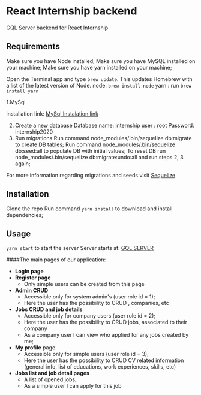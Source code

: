 # React Internship backend

GQL Server backend for React Internship

## Requirements
Make sure you have Node installed;
Make sure you have MySQL installed on your machine;
Make sure you have yarn installed on your machine;

Open the Terminal app and type `brew update`. This updates Homebrew with a list of the latest version of Node.
node:  `brew install node`
yarn : run `brew install yarn`

1.MySql 

installation link: [MySql Instalation link](https://dev.mysql.com/doc/mysql-osx-excerpt/5.7/en/osx-installation-pkg.html)

2.  Create a new database
Database name: internship
user : root
Password: internship2020
3. Run migrations
Run command node_modules/.bin/sequelize db:migrate to create DB tables;
Run command node_modules/.bin/sequelize db:seed:all to populate DB with initial values;
To reset DB run node_modules/.bin/sequelize db:migrate:undo:all and run steps 2, 3 again;

For more information regarding migrations and seeds visit [Sequelize](http://docs.sequelizejs.com/manual/tutorial/migrations.html)



## Installation

Clone the repo
Run command `yarn install` to download and install dependencies;


## Usage

`yarn start` to start the server
Server starts at: [GQL SERVER](http://localhost:4001/gql)

####The main pages of our application:

  - **Login page**
  - **Register page** 
    - Only simple users can be created from this page
  - **Admin CRUD**
    - Accessible only for system admin's (user role id = 1);
    - Here the user has the possibility to CRUD , companies, etc
  - **Jobs CRUD and job details** 
    - Accessible only for company users (user role id = 2);
    - Here the user has the possibility to CRUD jobs, associated to their company
    - As a company user I can view who applied for any jobs created by me;
  - **My profile** page. 
    - Accessible only for simple users (user role id = 3);
    - Here the user has the possibility to CRUD CV related information (general info, list of educations, work experiences, skills, etc)
  - **Jobs list and job detail pages**
    - A list of opened jobs;
    - As a simple user I can apply for this job

